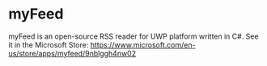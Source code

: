 # myFeed
myFeed is an open-source RSS reader for UWP platform written in C#. 
See it in the Microsoft Store: https://www.microsoft.com/en-us/store/apps/myfeed/9nblggh4nw02
